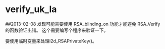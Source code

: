 verify_uk_la
============

##2013-02-08
发现可能需要使用 RSA_blinding_on 功能才能避免 RSA_Verify 的函数验证出错。
这个需要编写个程序来验证一下。

要使用临时变量来处理i2d_RSAPrivateKey()。




